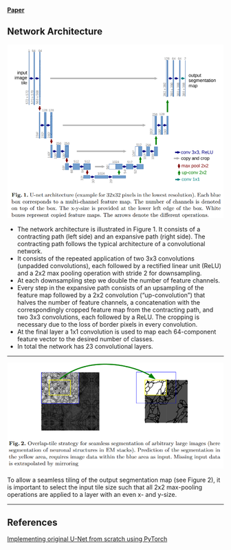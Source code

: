 [**Paper**](https://arxiv.org/pdf/1505.04597.pdf)

## Network Architecture
<p align="center">
  <img src = "https://github.com/ishandutta0098/paper-implementations/blob/main/Architectures/UNet/Images/Figure-1.png"/>
</p>

- The network architecture is illustrated in Figure 1. It consists of a contracting path (left side) and an expansive path (right side). The contracting path follows
the typical architecture of a convolutional network. 
- It consists of the repeated application of two 3x3 convolutions (unpadded convolutions), each followed by a rectified linear unit (ReLU) and a 2x2 max pooling operation with stride 2
for downsampling. 
- At each downsampling step we double the number of feature channels. 
- Every step in the expansive path consists of an upsampling of the feature map followed by a 2x2 convolution (“up-convolution”) that halves the number of feature channels, a concatenation with the correspondingly cropped
feature map from the contracting path, and two 3x3 convolutions, each followed by a ReLU. The cropping is necessary due to the loss of border pixels in every convolution. 
- At the final layer a 1x1 convolution is used to map each 64-component feature vector to the desired number of classes. 
- In total the network has 23 convolutional layers.

---

<p align="center">
  <img src = "https://github.com/ishandutta0098/paper-implementations/blob/main/Architectures/UNet/Images/Figure-2.png"/>
</p>

To allow a seamless tiling of the output segmentation map (see Figure 2), it is important to select the input tile size such that all 2x2 max-pooling operations
are applied to a layer with an even x- and y-size.

---

## References
[Implementing original U-Net from scratch using PyTorch](https://www.youtube.com/watch?v=u1loyDCoGbE&t=452s)
